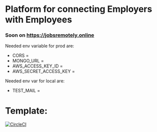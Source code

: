 # Platform for connecting Employers with Employees

### Soon on https://jobsremotely.online

Needed env variable for prod are:
- CORS = 
- MONGO_URL = 
- AWS_ACCESS_KEY_ID =
- AWS_SECRET_ACCESS_KEY =

Needed env var for local are:
- TEST_MAIL =

# Template:
[![CircleCI](https://circleci.com/gh/powerofsoul/jobsremotely.online.svg?style=svg&circle-token=1bcc866d46af2ac8b0aedc7891f62393fe96e40b)](https://circleci.com/gh/powerofsoul/jobsremotely.online)